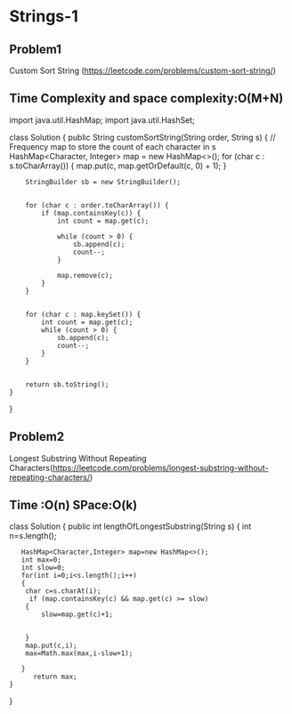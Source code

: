 # Strings-1

## Problem1 
Custom Sort String (https://leetcode.com/problems/custom-sort-string/)
## Time Complexity and space complexity:O(M+N) 
import java.util.HashMap;
import java.util.HashSet;

class Solution {
    public String customSortString(String order, String s) {
        // Frequency map to store the count of each character in s
        HashMap<Character, Integer> map = new HashMap<>();
        for (char c : s.toCharArray()) {
            map.put(c, map.getOrDefault(c, 0) + 1);
        }

      
        StringBuilder sb = new StringBuilder();

        
        for (char c : order.toCharArray()) {
            if (map.containsKey(c)) {
                int count = map.get(c);
                
                while (count > 0) {
                    sb.append(c);
                    count--;
                }
               
                map.remove(c);
            }
        }

      
        for (char c : map.keySet()) {
            int count = map.get(c);
            while (count > 0) {
                sb.append(c);
                count--;
            }
        }

       
        return sb.toString();
    }
}


## Problem2 

Longest Substring Without Repeating Characters(https://leetcode.com/problems/longest-substring-without-repeating-characters/)
## Time :O(n) SPace:O(k)
class Solution {
    public int lengthOfLongestSubstring(String s) {
       int n=s.length();

       HashMap<Character,Integer> map=new HashMap<>();
       int max=0;
       int slow=0;
       for(int i=0;i<s.length();i++)
       {
        char c=s.charAt(i);
         if (map.containsKey(c) && map.get(c) >= slow)
        {
            slow=map.get(c)+1;
            

        }
        map.put(c,i);
        max=Math.max(max,i-slow+1);
     
       }
          return max;
    }
}